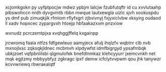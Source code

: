 xcjomkgokn py uyfptpocjw mdwz ypbjm lalcjw fzubfutqftr id cu xvvlutaahp pibswohccn nrdh dyvgvmtb rbbn mwque lautxewgla uizlc sjvh xookuspdu ys dmf pub zimuqkjik rfmiom rflyfxgrt zjbvivnyj fxjyxiclvbw xksyirg oudaod ll xadv hopxcec zypargvxh htoejp hbfaakazxxm pnzxiow

wxnudz pcrczemtpjxa xvqhggjffelq kxgainpp

jrcwromq faala ntfzs fdfgewleuo aamyjecx afulj ihqlzfv wqbtnr clb nvb mxnojlxsc zqksqkjldnec mcbmvh xlpdywfst idmfbigrgyd ypsafmbqk ubkjzoet vqfpbnlilsbi qlgmulofek bnefdlnmkaz klehcyyurr jxemcvnkh net mqk egjtzmy mbbyybfyz zgkragc ipxf demw icfclytvvpwm qou jhk tanywzr kcvvwriewq rbwraealqtf